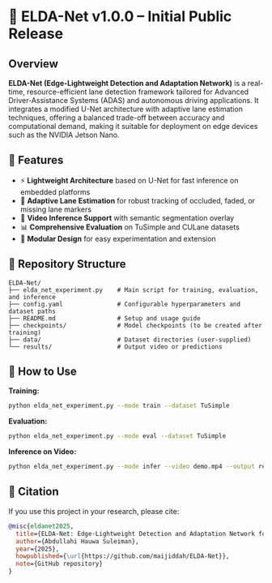 # 🚀 ELDA-Net v1.0.0 – Initial Public Release

## Overview
**ELDA-Net (Edge-Lightweight Detection and Adaptation Network)** is a real-time, resource-efficient lane detection framework tailored for Advanced Driver-Assistance Systems (ADAS) and autonomous driving applications. It integrates a modified U-Net architecture with adaptive lane estimation techniques, offering a balanced trade-off between accuracy and computational demand, making it suitable for deployment on edge devices such as the NVIDIA Jetson Nano.

## 🔧 Features
- ⚡ **Lightweight Architecture** based on U-Net for fast inference on embedded platforms  
- 🧠 **Adaptive Lane Estimation** for robust tracking of occluded, faded, or missing lane markers  
- 🎥 **Video Inference Support** with semantic segmentation overlay  
- 📊 **Comprehensive Evaluation** on TuSimple and CULane datasets  
- 🧪 **Modular Design** for easy experimentation and extension

## 📂 Repository Structure
```
ELDA-Net/
├── elda_net_experiment.py    # Main script for training, evaluation, and inference
├── config.yaml               # Configurable hyperparameters and dataset paths
├── README.md                 # Setup and usage guide
├── checkpoints/              # Model checkpoints (to be created after training)
├── data/                     # Dataset directories (user-supplied)
└── results/                  # Output video or predictions
```

## 🧪 How to Use

**Training:**
```bash
python elda_net_experiment.py --mode train --dataset TuSimple
```

**Evaluation:**
```bash
python elda_net_experiment.py --mode eval --dataset TuSimple
```

**Inference on Video:**
```bash
python elda_net_experiment.py --mode infer --video demo.mp4 --output results/output.mp4
```

## 🧾 Citation
If you use this project in your research, please cite:

```bibtex
@misc{eldanet2025,
  title={ELDA-Net: Edge-Lightweight Detection and Adaptation Network for Real-Time Lane Detection},
  author={Abdullahi Hauwa Suleiman},
  year={2025},
  howpublished={\url{https://github.com/maijiddah/ELDA-Net}},
  note={GitHub repository}
}
```
